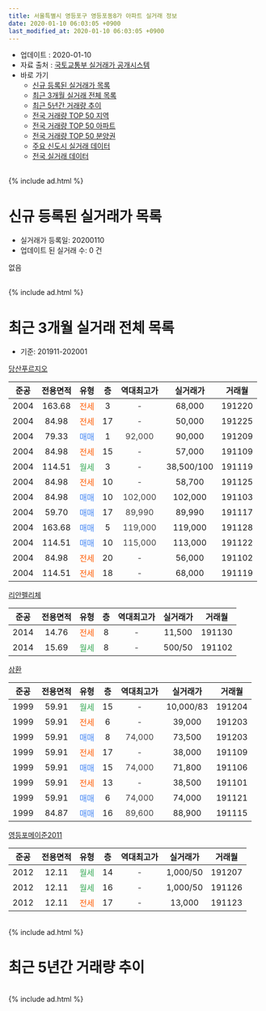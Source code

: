 ```yaml
---
title: 서울특별시 영등포구 영등포동8가 아파트 실거래 정보
date: 2020-01-10 06:03:05 +0900
last_modified_at: 2020-01-10 06:03:05 +0900
---
```


* 업데이트 : 2020-01-10
* 자료 출처 : [국토교통부 실거래가 공개시스템](http://rt.molit.go.kr)
* 바로 가기
    * [신규 등록된 실거래가 목록](#신규-등록된-실거래가-목록)
    * [최근 3개월 실거래 전체 목록](#최근-3개월-실거래-전체-목록)
    * [최근 5년간 거래량 추이](#최근-5년간-거래량-추이)
    * [전국 거래량 TOP 50 지역](https://inasie.github.io/apt-trade-info/최근-3개월-전국에서-가장-거래가-많이-발생한-지역)
    * [전국 거래량 TOP 50 아파트](https://inasie.github.io/apt-trade-info/최근-3개월-전국에서-가장-거래가-많이-발생한-아파트)
    * [전국 거래량 TOP 50 분양권](https://inasie.github.io/apt-trade-info/최근-3개월-전국에서-가장-거래가-많이-발생한-분양권)
    * [주요 신도시 실거래 데이터](https://inasie.github.io/apt-trade-info/주요-신도시)
    * [전국 실거래 데이터](https://inasie.github.io/apt-trade-info/전국)
<br>
{% include ad.html %}
<br>

# 신규 등록된 실거래가 목록
* 실거래가 등록일: 20200110
* 업데이트 된 실거래 수: 0 건

없음

<br>
{% include ad.html %}
<br>

# 최근 3개월 실거래 전체 목록
* 기준: 201911-202001


[당산푸르지오](https://search.naver.com/search.naver?query=%EC%84%9C%EC%9A%B8%ED%8A%B9%EB%B3%84%EC%8B%9C+%EC%98%81%EB%93%B1%ED%8F%AC%EA%B5%AC+%EC%98%81%EB%93%B1%ED%8F%AC%EB%8F%998%EA%B0%80+%EB%8B%B9%EC%82%B0%ED%91%B8%EB%A5%B4%EC%A7%80%EC%98%A4)

|준공|전용면적|유형|층|역대최고가|실거래가|거래월|
|:---:|:---:|:---:|:---:|:---:|:---:|:---:|
|2004|163.68|<span style="color:#ff5a00">전세</span>|3|<span style="color:#444444">-</span>|68,000|191220|
|2004|84.98|<span style="color:#ff5a00">전세</span>|17|<span style="color:#444444">-</span>|50,000|191225|
|2004|79.33|<span style="color:#4285f3">매매</span>|1|<span style="color:#444444">92,000</span>|90,000|191209|
|2004|84.98|<span style="color:#ff5a00">전세</span>|15|<span style="color:#444444">-</span>|57,000|191109|
|2004|114.51|<span style="color:#34a853">월세</span>|3|<span style="color:#444444">-</span>|38,500/100|191119|
|2004|84.98|<span style="color:#ff5a00">전세</span>|10|<span style="color:#444444">-</span>|58,700|191125|
|2004|84.98|<span style="color:#4285f3">매매</span>|10|<span style="color:#444444">102,000</span>|102,000|191103|
|2004|59.70|<span style="color:#4285f3">매매</span>|17|<span style="color:#444444">89,990</span>|89,990|191117|
|2004|163.68|<span style="color:#4285f3">매매</span>|5|<span style="color:#444444">119,000</span>|119,000|191128|
|2004|114.51|<span style="color:#4285f3">매매</span>|10|<span style="color:#444444">115,000</span>|113,000|191122|
|2004|84.98|<span style="color:#ff5a00">전세</span>|20|<span style="color:#444444">-</span>|56,000|191102|
|2004|114.51|<span style="color:#ff5a00">전세</span>|18|<span style="color:#444444">-</span>|68,000|191119|

[리안펠리체](https://search.naver.com/search.naver?query=%EC%84%9C%EC%9A%B8%ED%8A%B9%EB%B3%84%EC%8B%9C+%EC%98%81%EB%93%B1%ED%8F%AC%EA%B5%AC+%EC%98%81%EB%93%B1%ED%8F%AC%EB%8F%998%EA%B0%80+%EB%A6%AC%EC%95%88%ED%8E%A0%EB%A6%AC%EC%B2%B4)

|준공|전용면적|유형|층|역대최고가|실거래가|거래월|
|:---:|:---:|:---:|:---:|:---:|:---:|:---:|
|2014|14.76|<span style="color:#ff5a00">전세</span>|8|<span style="color:#444444">-</span>|11,500|191130|
|2014|15.69|<span style="color:#34a853">월세</span>|8|<span style="color:#444444">-</span>|500/50|191102|

[삼환](https://search.naver.com/search.naver?query=%EC%84%9C%EC%9A%B8%ED%8A%B9%EB%B3%84%EC%8B%9C+%EC%98%81%EB%93%B1%ED%8F%AC%EA%B5%AC+%EC%98%81%EB%93%B1%ED%8F%AC%EB%8F%998%EA%B0%80+%EC%82%BC%ED%99%98)

|준공|전용면적|유형|층|역대최고가|실거래가|거래월|
|:---:|:---:|:---:|:---:|:---:|:---:|:---:|
|1999|59.91|<span style="color:#34a853">월세</span>|15|<span style="color:#444444">-</span>|10,000/83|191204|
|1999|59.91|<span style="color:#ff5a00">전세</span>|6|<span style="color:#444444">-</span>|39,000|191203|
|1999|59.91|<span style="color:#4285f3">매매</span>|8|<span style="color:#444444">74,000</span>|73,500|191203|
|1999|59.91|<span style="color:#ff5a00">전세</span>|17|<span style="color:#444444">-</span>|38,000|191109|
|1999|59.91|<span style="color:#4285f3">매매</span>|15|<span style="color:#444444">74,000</span>|71,800|191106|
|1999|59.91|<span style="color:#ff5a00">전세</span>|13|<span style="color:#444444">-</span>|38,500|191101|
|1999|59.91|<span style="color:#4285f3">매매</span>|6|<span style="color:#444444">74,000</span>|74,000|191121|
|1999|84.87|<span style="color:#4285f3">매매</span>|16|<span style="color:#444444">89,600</span>|88,900|191115|

[영등포메이준2011](https://search.naver.com/search.naver?query=%EC%84%9C%EC%9A%B8%ED%8A%B9%EB%B3%84%EC%8B%9C+%EC%98%81%EB%93%B1%ED%8F%AC%EA%B5%AC+%EC%98%81%EB%93%B1%ED%8F%AC%EB%8F%998%EA%B0%80+%EC%98%81%EB%93%B1%ED%8F%AC%EB%A9%94%EC%9D%B4%EC%A4%802011)

|준공|전용면적|유형|층|역대최고가|실거래가|거래월|
|:---:|:---:|:---:|:---:|:---:|:---:|:---:|
|2012|12.11|<span style="color:#34a853">월세</span>|14|<span style="color:#444444">-</span>|1,000/50|191207|
|2012|12.11|<span style="color:#34a853">월세</span>|16|<span style="color:#444444">-</span>|1,000/50|191126|
|2012|12.11|<span style="color:#ff5a00">전세</span>|17|<span style="color:#444444">-</span>|13,000|191123|


<br>
{% include ad.html %}
<br>

# 최근 5년간 거래량 추이


<div style="width:100%;">
    <canvas id="deal_progress" height="200"></canvas>
</div>

<script>
new Chart(document.getElementById("deal_progress"), {
    type: 'line',
    data: {
        labels: ['201501','201502','201503','201504','201505','201506','201507','201508','201509','201510','201511','201512','201601','201602','201603','201604','201605','201606','201607','201608','201609','201610','201611','201612','201701','201702','201703','201704','201705','201706','201707','201708','201709','201710','201711','201712','201801','201802','201803','201804','201805','201806','201807','201808','201809','201810','201811','201812','201901','201902','201903','201904','201905','201906','201907','201908','201909','201910','201911','201912','202001'],
        datasets: [{
            label: '매매',
            pointRadius: 1,
            data: [7, 7, 15, 13, 13, 8, 9, 7, 10, 17, 3, 2, 4, 6, 10, 10, 12, 14, 11, 5, 10, 13, 10, 3, 4, 6, 11, 6, 14, 12, 16, 0, 3, 5, 6, 5, 23, 13, 9, 1, 8, 6, 4, 9, 1, 4, 3, 1, 1, 0, 1, 3, 0, 7, 10, 2, 7, 3, 7, 2, 0],
            borderColor: "rgba(255, 201, 14, 1)",
            backgroundColor: "rgba(255, 201, 14, 0.5)",
            fill: false,
            lineTension: 0
        },{
            label: '전월세',
            pointRadius: 1,
            data: [13, 25, 11, 10, 5, 10, 13, 9, 10, 9, 8, 9, 9, 7, 14, 4, 8, 10, 10, 8, 8, 23, 6, 17, 10, 16, 15, 3, 9, 14, 14, 4, 7, 9, 9, 15, 8, 12, 22, 8, 12, 9, 6, 12, 10, 15, 7, 12, 15, 6, 6, 8, 11, 5, 9, 8, 8, 16, 11, 5, 0],
            borderColor: "rgba(0, 141, 185, 1)",
            backgroundColor: "rgba(0, 141, 185, 0.5)",
            fill: false,
            lineTension: 0
        }
        ]
    },
    options: {
        responsive: true,
        title: {
            display: false
        },
        tooltips: {
            mode: 'index',
            intersect: false
        },
        hover: {
            mode: 'nearest',
            intersect: true
        },
        scales: {
            xAxes: [{
                display: true,
                scaleLabel: {
                    display: true,
                    labelString: '년/월'
                }
            }],
            yAxes: [{
                display: true,
                ticks: {
                    suggestedMin: 0,
                },
                scaleLabel: {
                    display: true,
                    labelString: '실거래 수'
                }
            }]
        }
    }
});

</script>


<br>
{% include ad.html %}
<br>

